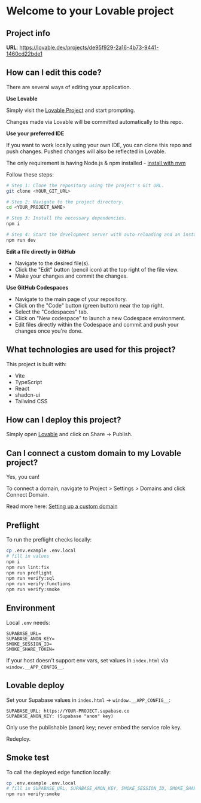 # Welcome to your Lovable project

## Project info

**URL**: https://lovable.dev/projects/de95f929-2a16-4b73-9441-1460cd22bde1

## How can I edit this code?

There are several ways of editing your application.

**Use Lovable**

Simply visit the [Lovable Project](https://lovable.dev/projects/de95f929-2a16-4b73-9441-1460cd22bde1) and start prompting.

Changes made via Lovable will be committed automatically to this repo.

**Use your preferred IDE**

If you want to work locally using your own IDE, you can clone this repo and push changes. Pushed changes will also be reflected in Lovable.

The only requirement is having Node.js & npm installed - [install with nvm](https://github.com/nvm-sh/nvm#installing-and-updating)

Follow these steps:

```sh
# Step 1: Clone the repository using the project's Git URL.
git clone <YOUR_GIT_URL>

# Step 2: Navigate to the project directory.
cd <YOUR_PROJECT_NAME>

# Step 3: Install the necessary dependencies.
npm i

# Step 4: Start the development server with auto-reloading and an instant preview.
npm run dev
```

**Edit a file directly in GitHub**

- Navigate to the desired file(s).
- Click the "Edit" button (pencil icon) at the top right of the file view.
- Make your changes and commit the changes.

**Use GitHub Codespaces**

- Navigate to the main page of your repository.
- Click on the "Code" button (green button) near the top right.
- Select the "Codespaces" tab.
- Click on "New codespace" to launch a new Codespace environment.
- Edit files directly within the Codespace and commit and push your changes once you're done.

## What technologies are used for this project?

This project is built with:

- Vite
- TypeScript
- React
- shadcn-ui
- Tailwind CSS

## How can I deploy this project?

Simply open [Lovable](https://lovable.dev/projects/de95f929-2a16-4b73-9441-1460cd22bde1) and click on Share -> Publish.

## Can I connect a custom domain to my Lovable project?

Yes, you can!

To connect a domain, navigate to Project > Settings > Domains and click Connect Domain.

Read more here: [Setting up a custom domain](https://docs.lovable.dev/tips-tricks/custom-domain#step-by-step-guide)

## Preflight

To run the preflight checks locally:

```sh
cp .env.example .env.local
# fill in values
npm i
npm run lint:fix
npm run preflight
npm run verify:sql
npm run verify:functions
npm run verify:smoke
```

## Environment

Local `.env` needs:

```
SUPABASE_URL=
SUPABASE_ANON_KEY=
SMOKE_SESSION_ID=
SMOKE_SHARE_TOKEN=
```

If your host doesn't support env vars, set values in `index.html` via `window.__APP_CONFIG__`.

## Lovable deploy

Set your Supabase values in `index.html` → `window.__APP_CONFIG__`:

```
SUPABASE_URL: https://YOUR-PROJECT.supabase.co
SUPABASE_ANON_KEY: (Supabase "anon" key)
```

Only use the publishable (anon) key; never embed the service role key.

Redeploy.

## Smoke test

To call the deployed edge function locally:

```sh
cp .env.example .env.local
# fill in SUPABASE_URL, SUPABASE_ANON_KEY, SMOKE_SESSION_ID, SMOKE_SHARE_TOKEN
npm run verify:smoke
```

